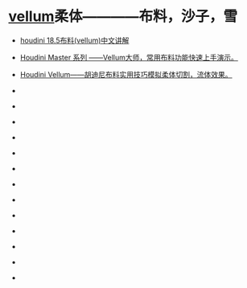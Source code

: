 # [vellum](https://www.sidefx.com/docs/houdini/vellum/index.html)柔体————布料，沙子，雪

* [houdini 18.5布料(vellum)中文讲解](https://www.bilibili.com/video/BV1Lb4y1y7Mv)

* [Houdini Master 系列 ——Vellum大师，常用布料功能快速上手演示。](https://www.bilibili.com/video/BV19b4y1R7kX)

* [Houdini Vellum——胡迪尼布料实用技巧模拟柔体切割，流体效果。](https://www.bilibili.com/video/BV1nK4y1D7qD)

* []()

* []()

* []()

* []()

* []()

* []()

* []()

* []()

* []()

* []()

* []()

* []()

* []()
